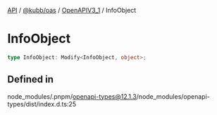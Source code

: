 [API](../../../../../packages.md) / [@kubb/oas](../../../index.md) / [OpenAPIV3\_1](../index.md) / InfoObject

# InfoObject

```ts
type InfoObject: Modify<InfoObject, object>;
```

## Defined in

node\_modules/.pnpm/openapi-types@12.1.3/node\_modules/openapi-types/dist/index.d.ts:25
